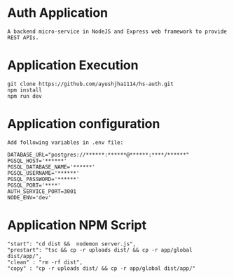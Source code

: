 # Auth Application #
```
A backend micro-service in NodeJS and Express web framework to provide REST APIs.

```

# Application Execution

```
git clone https://github.com/ayushjha1114/hs-auth.git
npm install
npm run dev
```

# Application configuration

```
Add following variables in .env file:

DATABASE_URL="postgres://******:******@******:****/******"
PGSQL_HOST='******'
PGSQL_DATABASE_NAME='******'
PGSQL_USERNAME='******'
PGSQL_PASSWORD='******'
PGSQL_PORT='****'
AUTH_SERVICE_PORT=3001
NODE_ENV='dev'
```

# Application NPM Script

```
"start": "cd dist &&  nodemon server.js",
"prestart": "tsc && cp -r uploads dist/ && cp -r app/global dist/app/",
"clean" : "rm -rf dist",
"copy" : "cp -r uploads dist/ && cp -r app/global dist/app/"
```
